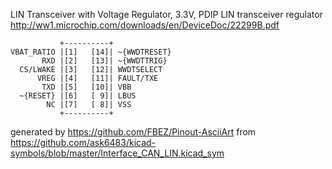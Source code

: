 LIN Transceiver with Voltage Regulator, 3.3V, PDIP
LIN transceiver regulator
http://ww1.microchip.com/downloads/en/DeviceDoc/22299B.pdf


	           +----------+
	VBAT_RATIO |[1]   [14]| ~{WWDTRESET}
	       RXD |[2]   [13]| ~{WWDTTRIG}
	  CS/LWAKE |[3]   [12]| WWDTSELECT
	      VREG |[4]   [11]| FAULT/TXE
	       TXD |[5]   [10]| VBB
	  ~{RESET} |[6]   [ 9]| LBUS
	        NC |[7]   [ 8]| VSS
	           +----------+


generated by https://github.com/FBEZ/Pinout-AsciiArt from https://github.com/ask6483/kicad-symbols/blob/master/Interface_CAN_LIN.kicad_sym